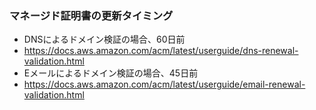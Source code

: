
### マネージド証明書の更新タイミング

- DNSによるドメイン検証の場合、60日前
- https://docs.aws.amazon.com/acm/latest/userguide/dns-renewal-validation.html
- Eメールによるドメイン検証の場合、45日前
- https://docs.aws.amazon.com/acm/latest/userguide/email-renewal-validation.html
